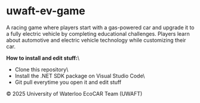 # uwaft-ev-game
A racing game where players start with a gas-powered car and upgrade it to a fully electric vehicle by completing educational challenges. Players learn about automotive and electric vehicle technology while customizing their car.

**How to install and edit stuff:**\
* Clone this repository\
* Install the .NET SDK package on Visual Studio Code\
* Git pull everytime you open it and edit stuff


© 2025 University of Waterloo EcoCAR Team (UWAFT)
